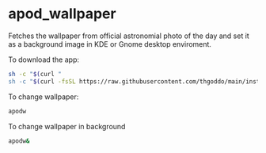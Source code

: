 # apod_wallpaper
Fetches the wallpaper from official astronomial photo of the day and set it as a background image in KDE or Gnome desktop enviroment.

To download the app:
```sh
sh -c "$(curl "
sh -c "$(curl -fsSL https://raw.githubusercontent.com/thgoddo/main/install.sh)"
```

To change wallpaper:
```bash
apodw
```

To change wallpaper in background
```bash
apodw&
```
